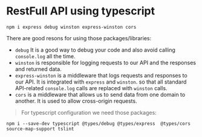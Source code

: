 # RestFull API using typescript

```node
npm i express debug winston express-winston cors
```

There are good resons for using those packages/libraries:

- `debug` It is a good way to debug your code and also avoid calling `console.log` all the time.
- `winston` is responsible for logging requests to our API and the responses and returned data.
- `express-winston` is a middleware that logs requests and responses to our API. It is integrated with `express` and `winston`. so that all standard API-related `console.log` calls are replaced with `winston` calls.
- `cors` is a middleware that allows us to send data from one domain to another. It is used to allow cross-origin requests.

> For typescript configuration we need those packages:

```node
npm i --save-dev typescript @types/debug @types/express  @types/cors source-map-support tslint
```
